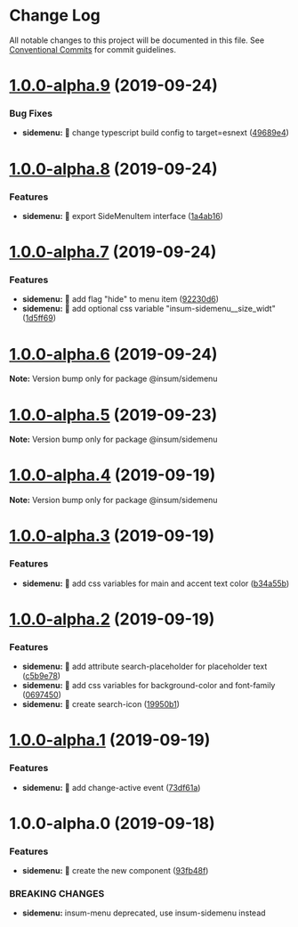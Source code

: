 # Change Log

All notable changes to this project will be documented in this file.
See [Conventional Commits](https://conventionalcommits.org) for commit guidelines.

# [1.0.0-alpha.9](https://github.com/inscriptum/insum/compare/@insum/sidemenu@1.0.0-alpha.8...@insum/sidemenu@1.0.0-alpha.9) (2019-09-24)


### Bug Fixes

* **sidemenu:** 🐛 change typescript build config to target=esnext ([49689e4](https://github.com/inscriptum/insum/commit/49689e4))





# [1.0.0-alpha.8](https://github.com/inscriptum/insum/compare/@insum/sidemenu@1.0.0-alpha.7...@insum/sidemenu@1.0.0-alpha.8) (2019-09-24)


### Features

* **sidemenu:** 🌟 export SideMenuItem interface ([1a4ab16](https://github.com/inscriptum/insum/commit/1a4ab16))





# [1.0.0-alpha.7](https://github.com/inscriptum/insum/compare/@insum/sidemenu@1.0.0-alpha.6...@insum/sidemenu@1.0.0-alpha.7) (2019-09-24)


### Features

* **sidemenu:** 🌟 add flag "hide" to menu item ([92230d6](https://github.com/inscriptum/insum/commit/92230d6))
* **sidemenu:** 🌟 add optional css variable "insum-sidemenu__size_widt" ([1d5ff69](https://github.com/inscriptum/insum/commit/1d5ff69))





# [1.0.0-alpha.6](https://github.com/inscriptum/insum/compare/@insum/sidemenu@1.0.0-alpha.5...@insum/sidemenu@1.0.0-alpha.6) (2019-09-24)

**Note:** Version bump only for package @insum/sidemenu





# [1.0.0-alpha.5](https://github.com/inscriptum/insum/compare/@insum/sidemenu@1.0.0-alpha.4...@insum/sidemenu@1.0.0-alpha.5) (2019-09-23)

**Note:** Version bump only for package @insum/sidemenu





# [1.0.0-alpha.4](https://github.com/inscriptum/insum/compare/@insum/sidemenu@1.0.0-alpha.3...@insum/sidemenu@1.0.0-alpha.4) (2019-09-19)

**Note:** Version bump only for package @insum/sidemenu





# [1.0.0-alpha.3](https://github.com/inscriptum/insum/compare/@insum/sidemenu@1.0.0-alpha.2...@insum/sidemenu@1.0.0-alpha.3) (2019-09-19)


### Features

* **sidemenu:** 🌟 add css variables for main and accent text color ([b34a55b](https://github.com/inscriptum/insum/commit/b34a55b))





# [1.0.0-alpha.2](https://github.com/inscriptum/insum/compare/@insum/sidemenu@1.0.0-alpha.1...@insum/sidemenu@1.0.0-alpha.2) (2019-09-19)


### Features

* **sidemenu:** 🌟 add attribute search-placeholder for placeholder text ([c5b9e78](https://github.com/inscriptum/insum/commit/c5b9e78))
* **sidemenu:** 🌟 add css variables for background-color and font-family ([0697450](https://github.com/inscriptum/insum/commit/0697450))
* **sidemenu:** 🌟 create search-icon ([19950b1](https://github.com/inscriptum/insum/commit/19950b1))





# [1.0.0-alpha.1](https://github.com/inscriptum/insum/compare/@insum/sidemenu@1.0.0-alpha.0...@insum/sidemenu@1.0.0-alpha.1) (2019-09-19)


### Features

* **sidemenu:** 🌟 add change-active event ([73df61a](https://github.com/inscriptum/insum/commit/73df61a))





# 1.0.0-alpha.0 (2019-09-18)


### Features

* **sidemenu:** 🌟 create the new component ([93fb48f](https://github.com/inscriptum/insum/commit/93fb48f))


### BREAKING CHANGES

* **sidemenu:** insum-menu deprecated, use insum-sidemenu instead
